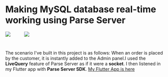 # Making MySQL database real-time working using Parse Server

![](https://www.inovanadolu.com/dosyalar/kategorimasaustugorselleri/logolar/695222378.png) &nbsp;&nbsp;&nbsp;&nbsp;&nbsp;&nbsp;&nbsp;&nbsp;&nbsp; ![](https://images.opencollective.com/parse-platform/6713794/avatar.png)
#
The scenario I've built in this project is as follows: When an order is placed by the customer, it is instantly added to the Admin panel.I used the **LiveQuery** feature of Parse Server as if it were a **socket**. I then listened in my Flutter app with **Parse Server SDK**. [My Flutter App is here](https://github.com/endmr11/flutter_parse_order_management)
